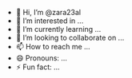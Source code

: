 - 👋 Hi, I’m @zara23al
- 👀 I’m interested in ...
- 🌱 I’m currently learning ...
- 💞️ I’m looking to collaborate on ...
- 📫 How to reach me ...
- 😄 Pronouns: ...
- ⚡ Fun fact: ...

<!---
zara23al/zara23al is a ✨ special ✨ repository because its `README.md` (this file) appears on your GitHub profile.
You can click the Preview link to take a look at your changes.
--->
